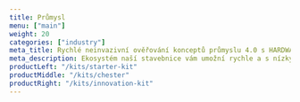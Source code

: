 ```yaml
---
title: Průmysl
menu: ["main"]
weight: 20
categories: ["industry"]
meta_title: Rychlé neinvazivní ověřování konceptů průmyslu 4.0 s HARDWARIO
meta_description: Ekosystém naší stavebnice vám umožní rychle a s nízkými náklady zrealizovat pilotní projekty průmyslu 4.0 v oblastech prediktivní údržby, monitoringu výroby nebo například sledování komfortu pracovního prostředí.
productLeft: "/kits/starter-kit"
productMiddle: "/kits/chester"
productRight: "/kits/innovation-kit"
---
```

